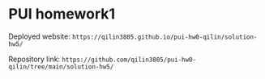 # PUI homework1

Deployed website: `https://qilin3805.github.io/pui-hw0-qilin/solution-hw5/`

Repository link: `https://github.com/qilin3805/pui-hw0-qilin/tree/main/solution-hw5/`
